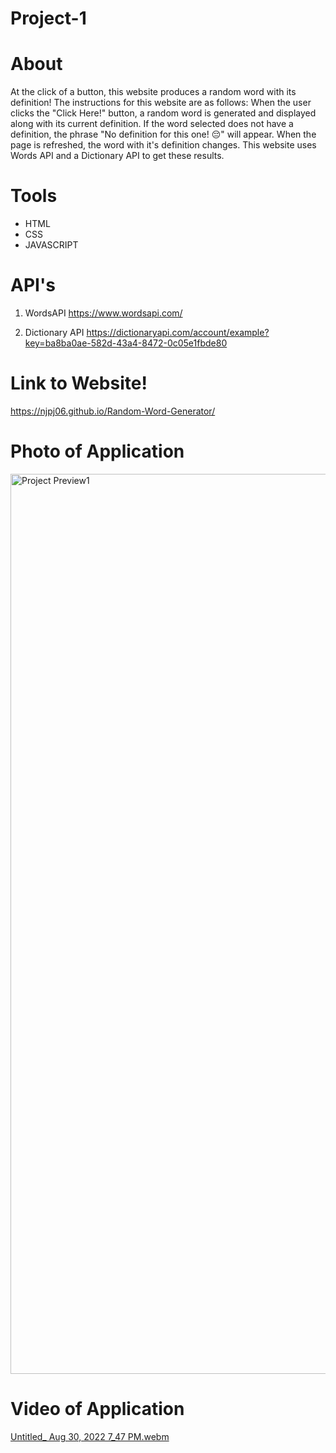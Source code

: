 # Project-1

# About
At the click of a button, this website produces a random word with its definition! The instructions for this website are as follows: When the user clicks the "Click Here!" button, a random word is generated and displayed along with its current definition. If the word selected does not have a definition, the phrase "No definition for this one! 😔" will appear. When the page is refreshed, the word with it's definition changes. This website uses Words API and a Dictionary API to get these results.

# Tools
- HTML
- CSS
- JAVASCRIPT

# API's
1. WordsAPI
https://www.wordsapi.com/

2. Dictionary API
https://dictionaryapi.com/account/example?key=ba8ba0ae-582d-43a4-8472-0c05e1fbde80

# Link to Website!
https://njpj06.github.io/Random-Word-Generator/

# Photo of Application
<img width="1440" alt="Project Preview1" src="https://user-images.githubusercontent.com/108623643/187562175-572a1eec-6d34-4202-b374-2ec8d49a0a5c.png">

# Video of Application
[Untitled_ Aug 30, 2022 7_47 PM.webm](https://user-images.githubusercontent.com/108623643/187563890-c5c1e2e2-d707-4b5f-be67-6f95fd9bb07b.webm)
